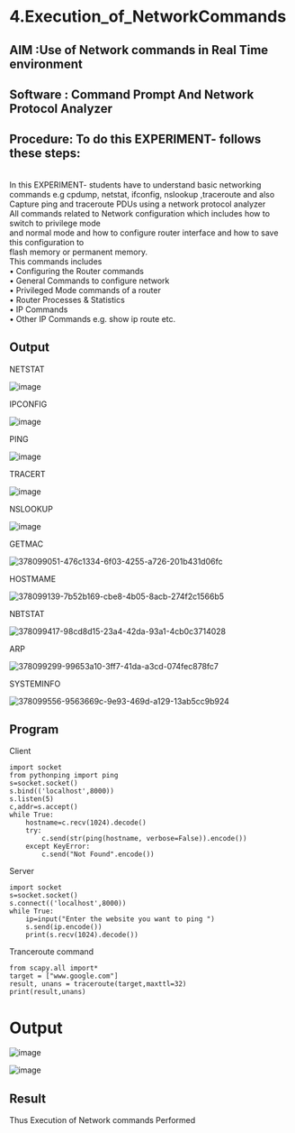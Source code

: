 # 4.Execution_of_NetworkCommands
## AIM :Use of Network commands in Real Time environment
## Software : Command Prompt And Network Protocol Analyzer
## Procedure: To do this EXPERIMENT- follows these steps:
<BR>
In this EXPERIMENT- students have to understand basic networking commands e.g cpdump, netstat, ifconfig, nslookup ,traceroute and also Capture ping and traceroute PDUs using a network protocol analyzer 
<BR>
All commands related to Network configuration which includes how to switch to privilege mode
<BR>
and normal mode and how to configure router interface and how to save this configuration to
<BR>
flash memory or permanent memory.
<BR>
This commands includes
<BR>
• Configuring the Router commands
<BR>
• General Commands to configure network
<BR>
• Privileged Mode commands of a router 
<BR>
• Router Processes & Statistics
<BR>
• IP Commands
<BR>
• Other IP Commands e.g. show ip route etc.
<BR>

## Output

NETSTAT

![image](https://github.com/user-attachments/assets/90a767a3-8587-4864-9959-a42f63f8c13c)

IPCONFIG

![image](https://github.com/user-attachments/assets/e9a41425-9e57-48dd-8245-950521aaf423)

PING

![image](https://github.com/user-attachments/assets/f8b8f4b1-c9ad-4817-8929-1428fbc08d10)

TRACERT

![image](https://github.com/user-attachments/assets/c7da7592-4482-4baa-9232-67f800a82332)

NSLOOKUP

![image](https://github.com/user-attachments/assets/7cfbc284-915a-4a60-bb56-df575b95fc1a)

GETMAC

![378099051-476c1334-6f03-4255-a726-201b431d06fc](https://github.com/user-attachments/assets/c4fc71f2-747b-423f-a8ad-67ad91ef8d95)

HOSTMAME

![378099139-7b52b169-cbe8-4b05-8acb-274f2c1566b5](https://github.com/user-attachments/assets/fb500420-273e-4cc7-8420-e147b4575c9a)

NBTSTAT

![378099417-98cd8d15-23a4-42da-93a1-4cb0c3714028](https://github.com/user-attachments/assets/6a4ca773-35f4-4c9b-8585-cf8bc5fd53ae)

ARP

![378099299-99653a10-3ff7-41da-a3cd-074fec878fc7](https://github.com/user-attachments/assets/479f9634-26d7-4a4a-9a4a-1e5722dfa6f1)

SYSTEMINFO

![378099556-9563669c-9e93-469d-a129-13ab5cc9b924](https://github.com/user-attachments/assets/906f9266-19ab-48fe-a910-3d77dba38596)

## Program

Client

```
import socket 
from pythonping import ping 
s=socket.socket() 
s.bind(('localhost',8000)) 
s.listen(5) 
c,addr=s.accept() 
while True: 
    hostname=c.recv(1024).decode() 
    try: 
        c.send(str(ping(hostname, verbose=False)).encode()) 
    except KeyError: 
        c.send("Not Found".encode())
```

Server

```
import socket 
s=socket.socket() 
s.connect(('localhost',8000)) 
while True: 
    ip=input("Enter the website you want to ping ") 
    s.send(ip.encode()) 
    print(s.recv(1024).decode())
```

Tranceroute command

```
from scapy.all import* 
target = ["www.google.com"] 
result, unans = traceroute(target,maxttl=32) 
print(result,unans)
```

# Output
![image](https://github.com/user-attachments/assets/cd91d861-cc8f-4061-afb5-86280a316bbb)


![image](https://github.com/user-attachments/assets/ec8f9d30-f11d-445d-9270-a6910ac1921e)

## Result
Thus Execution of Network commands Performed 
